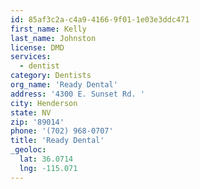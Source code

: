 ```yaml
---
id: 85af3c2a-c4a9-4166-9f01-1e03e3ddc471
first_name: Kelly
last_name: Johnston
license: DMD
services:
  - dentist
category: Dentists
org_name: 'Ready Dental'
address: '4300 E. Sunset Rd. '
city: Henderson
state: NV
zip: '89014'
phone: '(702) 968-0707'
title: 'Ready Dental'
_geoloc:
  lat: 36.0714
  lng: -115.071
---
```

